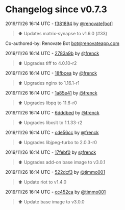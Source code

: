 # Changelog since v0.7.3

2019/11/26 16:14 UTC - [f381894](https://github.com/hassio-addons/addon-matrix/commit/f3818944ccc58a9539ba82a5f3368640dd2ecb2d) by [@renovate[bot]](https://github.com/apps/renovate)
> :arrow_up: Updates matrix-synapse to v1.6.0 (#33)



Co-authored-by: Renovate Bot <bot@renovateapp.com> 

2019/11/26 16:14 UTC - [2783a9b](https://github.com/hassio-addons/addon-matrix/commit/2783a9b28664b09c9a3eaf8267b2cee5e52f7b1f) by [@frenck](https://github.com/frenck)
> :arrow_up: Upgrades tiff to 4.0.10-r2 

2019/11/26 16:14 UTC - [18fbcea](https://github.com/hassio-addons/addon-matrix/commit/18fbceae0396cfd05ec239a669d7a2ae08d0db64) by [@frenck](https://github.com/frenck)
> :arrow_up: Upgrades nginx to 1.16.1-r1 

2019/11/26 16:14 UTC - [1a85e41](https://github.com/hassio-addons/addon-matrix/commit/1a85e410e6189d5cee6015b574c56def91504444) by [@frenck](https://github.com/frenck)
> :arrow_up: Upgrades libpq to 11.6-r0 

2019/11/26 16:14 UTC - [6dddbed](https://github.com/hassio-addons/addon-matrix/commit/6dddbedd15e6d4267910983f4ec1fd723c79b16f) by [@frenck](https://github.com/frenck)
> :arrow_up: Upgrades libxslt to 1.1.33-r2 

2019/11/26 16:14 UTC - [cde56cc](https://github.com/hassio-addons/addon-matrix/commit/cde56cc74a2b36f6a997b04df3fd7db62b6c4c00) by [@frenck](https://github.com/frenck)
> :arrow_up: Upgrades libjpeg-turbo to 2.0.3-r0 

2019/11/26 16:14 UTC - [17febf0](https://github.com/hassio-addons/addon-matrix/commit/17febf0b23b223e4d298b7e6d5db07c0485b8963) by [@frenck](https://github.com/frenck)
> :arrow_up: Upgrades add-on base image to v3.0.1 

2019/11/26 16:14 UTC - [522dcf3](https://github.com/hassio-addons/addon-matrix/commit/522dcf3d6aa85c5fca80aaba8760053476e335ed) by [@timmo001](https://github.com/timmo001)
> :arrow_up: Update riot to v1.4.0 

2019/11/26 16:14 UTC - [cc452ca](https://github.com/hassio-addons/addon-matrix/commit/cc452ca520cd407592b6ecd20d19bb711ad693fb) by [@timmo001](https://github.com/timmo001)
> :arrow_up: Update base image to v3.0.0 

